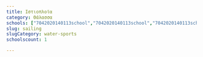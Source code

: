 ```yaml
---
title: Ιστιοπλοϊα
category: Θάλασσα
schools: ["7042020140113school","7042020140113school","7042020140113school","7042020140113school","7042020140113school","7042020140113school","7042020140113school"]
slug: sailing
slugCategory: water-sports
schoolscount: 1

---
```




